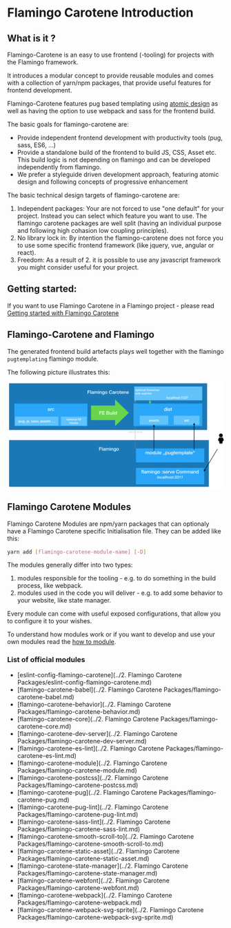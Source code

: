 # Flamingo Carotene Introduction

## What is it ?
Flamingo-Carotene is an easy to use frontend (-tooling) for projects with the Flamingo framework.

It introduces a modular concept to provide reusable modules and comes with a collection of yarn/npm packages, that provide useful features for frontend development.

Flamingo-Carotene features pug based templating using [atomic design](atomic-design.md) as well as having the option to use webpack and sass for the frontend build.

The basic goals for flamingo-carotene are:

* Provide independent frontend development with productivity tools (pug, sass, ES6, …)
* Provide a standalone build of the frontend to build JS, CSS, Asset etc. This build logic is not depending on flamingo and can be developed independently from flamingo.
* We prefer a styleguide driven development approach, featuring atomic design and following concepts of progressive enhancement

The basic technical design targets of flamingo-carotene are:

1. Independent packages: Your are not forced to use "one default" for your project. Instead you can select which feature you want to use. The flamingo carotene packages are well split (having an individual purpose and following high cohasion low coupling principles).
2. No library lock in: By intention the flamingo-carotene does not force you to use some specific frontend framework (like jquery, vue, angular or react).
3. Freedom: As a result of 2. it is possible to use any javascript framework you might consider useful for your project.

## Getting started:

If you want to use Flamingo Carotene in a Flamingo project - please read  [Getting started with Flamingo Carotene](getting-started.md)


## Flamingo-Carotene and Flamingo
The generated frontend build artefacts plays well together with the flamingo `pugtemplating` flamingo module.

The following picture illustrates this:

![Overview](caroteneoverview.png)

## Flamingo Carotene Modules

Flamingo Carotene Modules are npm/yarn packages that can optionaly have a Flamingo Carotene specific Initialisation file.
They can be added like this:
```bash
yarn add [flamingo-carotene-module-name] [-D]
```

The modules generally differ into two types:

 1. modules responsible for the tooling - e.g. to do something in the build process, like webpack.
 2. modules used in the code you will deliver - e.g. to add some behavior to your website, like state manager.

Every module can come with useful exposed configurations, that allow you to configure it to your wishes.

To understand how modules work or if you want to develop and use your own modules read the [how to module](docs/carotene-modules.md).

### List of official modules
- [eslint-config-flamingo-carotene](../2. Flamingo Carotene Packages/eslint-config-flamingo-carotene.md)
- [flamingo-carotene-babel](../2. Flamingo Carotene Packages/flamingo-carotene-babel.md)
- [flamingo-carotene-behavior](../2. Flamingo Carotene Packages/flamingo-carotene-behavior.md)
- [flamingo-carotene-core](../2. Flamingo Carotene Packages/flamingo-carotene-core.md)
- [flamingo-carotene-dev-server](../2. Flamingo Carotene Packages/flamingo-carotene-dev-server.md)
- [flamingo-carotene-es-lint](../2. Flamingo Carotene Packages/flamingo-carotene-es-lint.md)
- [flamingo-carotene-module](../2. Flamingo Carotene Packages/flamingo-carotene-module.md)
- [flamingo-carotene-postcss](../2. Flamingo Carotene Packages/flamingo-carotene-postcss.md)
- [flamingo-carotene-pug](../2. Flamingo Carotene Packages/flamingo-carotene-pug.md)
- [flamingo-carotene-pug-lint](../2. Flamingo Carotene Packages/flamingo-carotene-pug-lint.md)
- [flamingo-carotene-sass-lint](../2. Flamingo Carotene Packages/flamingo-carotene-sass-lint.md)
- [flamingo-carotene-smooth-scroll-to](../2. Flamingo Carotene Packages/flamingo-carotene-smooth-scroll-to.md)
- [flamingo-carotene-static-asset](../2. Flamingo Carotene Packages/flamingo-carotene-static-asset.md)
- [flamingo-carotene-state-manager](../2. Flamingo Carotene Packages/flamingo-carotene-state-manager.md)
- [flamingo-carotene-webfont](../2. Flamingo Carotene Packages/flamingo-carotene-webfont.md)
- [flamingo-carotene-webpack](../2. Flamingo Carotene Packages/flamingo-carotene-webpack.md)
- [flamingo-carotene-webpack-svg-sprite](../2. Flamingo Carotene Packages/flamingo-carotene-webpack-svg-sprite.md)

